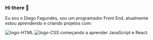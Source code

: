 ### Hi there 👋

Eu sou o Diego Fagundes, sou um programador Front End, atualmente estou aprendendo e criando projetos com:
<br>

<img src="https://img.shields.io/badge/HTML-239120?style=for-the-badge&logo=html5&logoColor=white" alt="logo-HTML" />
<img src="https://img.shields.io/badge/CSS-239120?&style=for-the-badge&logo=css3&logoColor=white" alt="logo-CSS" /> 
começando a aprender JavaScript e React.
